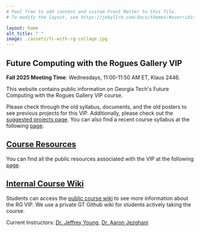 ```yaml
---
# Feel free to add content and custom Front Matter to this file.
# To modify the layout, see https://jekyllrb.com/docs/themes/#overriding-theme-defaults

layout: home
alt_title: " "
image: ./assets/fc-with-rg-collage.jpg
---
```


<!-- <img src="./assets/fc-with-rg-collage.jpg" style="align-content: center;"> -->

## Future Computing with the Rogues Gallery VIP

**Fall 2025 Meeting Time**: Wednesdays, 11:00-11:50 AM ET, Klaus 2446.

This website contains public information on Georgia Tech's Future Computing with the Rogues Gallery VIP course.

Please check through the old syllabus, documents, and the old posters to see previous projects for this VIP. Additionally, please check out the [suggested projects page](https://github.com/gt-crnch-rg/fc-with-rg-vip/blob/main/resources/new-vip-students/%5BNew%20Students%5D%20Current%20and%20Suggested%20Projects.md).
You can also find a recent course syllabus at the following [page](https://github.com/gt-crnch-rg/fc-with-rg-vip/tree/main/syllabus).

## [Course Resources](resources/index.md)
You can find all the public resources associated with the VIP at the following [page](resources/).

## [Internal Course Wiki](https://github.com/gt-crnch-rg/fc-with-rg-vip/wiki)
Students can access the [public course wiki](https://github.com/gt-crnch-rg/fc-with-rg-vip/wiki) to see more information about the RG VIP. We use a private GT Github wiki for students actively taking the course.

Current Instructors: [Dr. Jeffrey Young](https://jyoung3131.github.io/), [Dr. Aaron Jezghani](https://pace.gatech.edu/node/3096)

